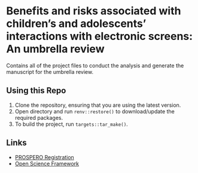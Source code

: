 
<!-- README.md is generated from README.Rmd. Please edit that file -->

# Benefits and risks associated with children’s and adolescents’ interactions with electronic screens: An umbrella review

<!-- badges: start -->

<!-- badges: end -->

Contains all of the project files to conduct the analysis and generate
the manuscript for the umbrella review.

## Using this Repo

1.  Clone the repository, ensuring that you are using the latest
    version.
2.  Open directory and run `renv::restore()` to download/update the
    required packages.
3.  To build the project, run `targets::tar_make()`.

## Links

  - [PROSPERO
    Registration](https://www.crd.york.ac.uk/prospero/display_record.php?RecordID=76051)
  - [Open Science Framework](https://osf.io/3ubqp/)
